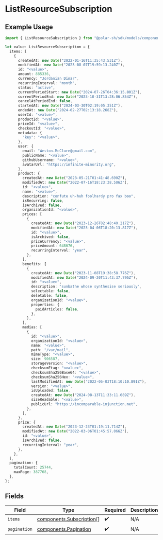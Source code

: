 # ListResourceSubscription

## Example Usage

```typescript
import { ListResourceSubscription } from "@polar-sh/sdk/models/components";

let value: ListResourceSubscription = {
  items: [
    {
      createdAt: new Date("2022-01-16T11:35:43.531Z"),
      modifiedAt: new Date("2023-08-07T19:59:13.240Z"),
      id: "<value>",
      amount: 885336,
      currency: "Jordanian Dinar",
      recurringInterval: "month",
      status: "active",
      currentPeriodStart: new Date("2024-07-26T04:36:15.801Z"),
      currentPeriodEnd: new Date("2023-10-31T13:28:06.854Z"),
      cancelAtPeriodEnd: false,
      startedAt: new Date("2024-03-30T02:19:05.351Z"),
      endedAt: new Date("2024-02-27T02:13:18.268Z"),
      userId: "<value>",
      productId: "<value>",
      priceId: "<value>",
      checkoutId: "<value>",
      metadata: {
        "key": "<value>",
      },
      user: {
        email: "Weston.McClure@gmail.com",
        publicName: "<value>",
        githubUsername: "<value>",
        avatarUrl: "https://infinite-minority.org",
      },
      product: {
        createdAt: new Date("2023-05-21T01:41:48.690Z"),
        modifiedAt: new Date("2022-07-16T18:23:38.506Z"),
        id: "<value>",
        name: "<value>",
        description: "confute uh-huh foolhardy pro fax boo",
        isRecurring: false,
        isArchived: false,
        organizationId: "<value>",
        prices: [
          {
            createdAt: new Date("2023-12-26T02:48:40.217Z"),
            modifiedAt: new Date("2023-04-06T18:20:13.817Z"),
            id: "<value>",
            isArchived: false,
            priceCurrency: "<value>",
            priceAmount: 648676,
            recurringInterval: "year",
          },
        ],
        benefits: [
          {
            createdAt: new Date("2023-11-08T19:38:58.776Z"),
            modifiedAt: new Date("2024-09-20T11:43:37.795Z"),
            id: "<value>",
            description: "sunbathe whose synthesise seriously",
            selectable: false,
            deletable: false,
            organizationId: "<value>",
            properties: {
              paidArticles: false,
            },
          },
        ],
        medias: [
          {
            id: "<value>",
            organizationId: "<value>",
            name: "<value>",
            path: "/var/mail",
            mimeType: "<value>",
            size: 906587,
            storageVersion: "<value>",
            checksumEtag: "<value>",
            checksumSha256Base64: "<value>",
            checksumSha256Hex: "<value>",
            lastModifiedAt: new Date("2022-06-03T18:10:10.891Z"),
            version: "<value>",
            isUploaded: false,
            createdAt: new Date("2024-08-13T11:33:11.689Z"),
            sizeReadable: "<value>",
            publicUrl: "https://incomparable-injunction.net",
          },
        ],
      },
      price: {
        createdAt: new Date("2023-12-23T01:19:11.714Z"),
        modifiedAt: new Date("2022-03-06T01:45:57.066Z"),
        id: "<value>",
        isArchived: false,
        recurringInterval: "year",
      },
    },
  ],
  pagination: {
    totalCount: 25744,
    maxPage: 387768,
  },
};
```

## Fields

| Field                                                                | Type                                                                 | Required                                                             | Description                                                          |
| -------------------------------------------------------------------- | -------------------------------------------------------------------- | -------------------------------------------------------------------- | -------------------------------------------------------------------- |
| `items`                                                              | [components.Subscription](../../models/components/subscription.md)[] | :heavy_check_mark:                                                   | N/A                                                                  |
| `pagination`                                                         | [components.Pagination](../../models/components/pagination.md)       | :heavy_check_mark:                                                   | N/A                                                                  |